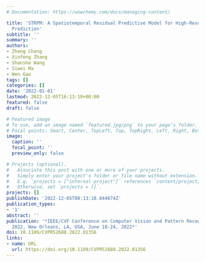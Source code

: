 ```yaml
---
# Documentation: https://wowchemy.com/docs/managing-content/

title: 'STRPM: A Spatiotemporal Residual Predictive Model for High-Resolution Video
  Prediction'
subtitle: ''
summary: ''
authors:
- Zheng Chang
- Xinfeng Zhang
- Shanshe Wang
- Siwei Ma
- Wen Gao
tags: []
categories: []
date: '2022-01-01'
lastmod: 2022-12-05T16:13:19+08:00
featured: false
draft: false

# Featured image
# To use, add an image named `featured.jpg/png` to your page's folder.
# Focal points: Smart, Center, TopLeft, Top, TopRight, Left, Right, BottomLeft, Bottom, BottomRight.
image:
  caption: ''
  focal_point: ''
  preview_only: false

# Projects (optional).
#   Associate this post with one or more of your projects.
#   Simply enter your project's folder or file name without extension.
#   E.g. `projects = ["internal-project"]` references `content/project/deep-learning/index.md`.
#   Otherwise, set `projects = []`.
projects: []
publishDate: '2022-12-05T08:13:18.844674Z'
publication_types:
- '1'
abstract: ''
publication: '*IEEE/CVF Conference on Computer Vision and Pattern Recognition, CVPR
  2022, New Orleans, LA, USA, June 18-24, 2022*'
doi: 10.1109/CVPR52688.2022.01356
links:
- name: URL
  url: https://doi.org/10.1109/CVPR52688.2022.01356
---
```

